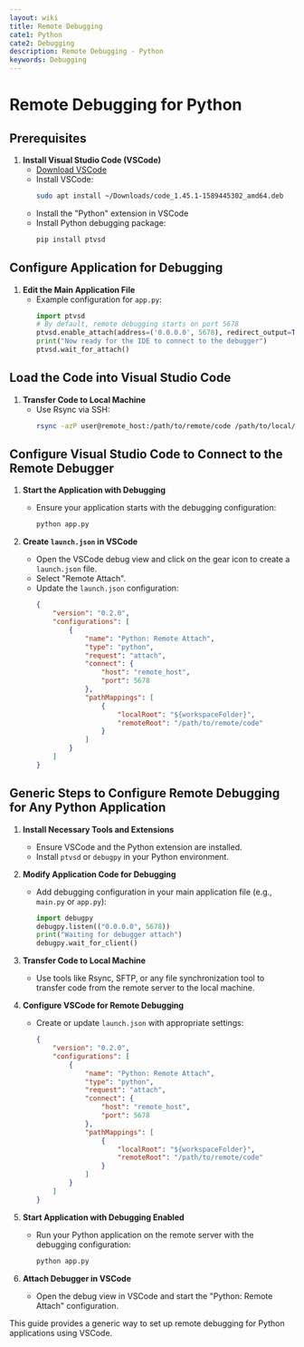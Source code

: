 ```yaml
---
layout: wiki
title: Remote Debugging
cate1: Python
cate2: Debugging
description: Remote Debugging - Python
keywords: Debugging
---
```


# Remote Debugging for Python

## Prerequisites
1. **Install Visual Studio Code (VSCode)**
    - [Download VSCode](https://code.visualstudio.com/docs/?dv=linux64_deb)
    - Install VSCode:
        ```bash
        sudo apt install ~/Downloads/code_1.45.1-1589445302_amd64.deb
        ```
    - Install the "Python" extension in VSCode
    - Install Python debugging package:
        ```bash
        pip install ptvsd
        ```

## Configure Application for Debugging

1. **Edit the Main Application File**
    - Example configuration for `app.py`:
        ```python
        import ptvsd
        # By default, remote debugging starts on port 5678
        ptvsd.enable_attach(address=('0.0.0.0', 5678), redirect_output=True)
        print("Now ready for the IDE to connect to the debugger")
        ptvsd.wait_for_attach()
        ```

## Load the Code into Visual Studio Code

1. **Transfer Code to Local Machine**
    - Use Rsync via SSH:
        ```bash
        rsync -azP user@remote_host:/path/to/remote/code /path/to/local/code
        ```

## Configure Visual Studio Code to Connect to the Remote Debugger

1. **Start the Application with Debugging**
    - Ensure your application starts with the debugging configuration:
        ```bash
        python app.py
        ```

2. **Create `launch.json` in VSCode**
    - Open the VSCode debug view and click on the gear icon to create a `launch.json` file.
    - Select "Remote Attach".
    - Update the `launch.json` configuration:
        ```json
        {
            "version": "0.2.0",
            "configurations": [
                {
                    "name": "Python: Remote Attach",
                    "type": "python",
                    "request": "attach",
                    "connect": {
                        "host": "remote_host",
                        "port": 5678
                    },
                    "pathMappings": [
                        {
                            "localRoot": "${workspaceFolder}",
                            "remoteRoot": "/path/to/remote/code"
                        }
                    ]
                }
            ]
        }
        ```

## Generic Steps to Configure Remote Debugging for Any Python Application

1. **Install Necessary Tools and Extensions**
    - Ensure VSCode and the Python extension are installed.
    - Install `ptvsd` or `debugpy` in your Python environment.

2. **Modify Application Code for Debugging**
    - Add debugging configuration in your main application file (e.g., `main.py` or `app.py`):
        ```python
        import debugpy
        debugpy.listen(("0.0.0.0", 5678))
        print("Waiting for debugger attach")
        debugpy.wait_for_client()
        ```

3. **Transfer Code to Local Machine**
    - Use tools like Rsync, SFTP, or any file synchronization tool to transfer code from the remote server to the local machine.

4. **Configure VSCode for Remote Debugging**
    - Create or update `launch.json` with appropriate settings:
        ```json
        {
            "version": "0.2.0",
            "configurations": [
                {
                    "name": "Python: Remote Attach",
                    "type": "python",
                    "request": "attach",
                    "connect": {
                        "host": "remote_host",
                        "port": 5678
                    },
                    "pathMappings": [
                        {
                            "localRoot": "${workspaceFolder}",
                            "remoteRoot": "/path/to/remote/code"
                        }
                    ]
                }
            ]
        }
        ```

5. **Start Application with Debugging Enabled**
    - Run your Python application on the remote server with the debugging configuration:
        ```bash
        python app.py
        ```

6. **Attach Debugger in VSCode**
    - Open the debug view in VSCode and start the "Python: Remote Attach" configuration.

This guide provides a generic way to set up remote debugging for Python applications using VSCode.
